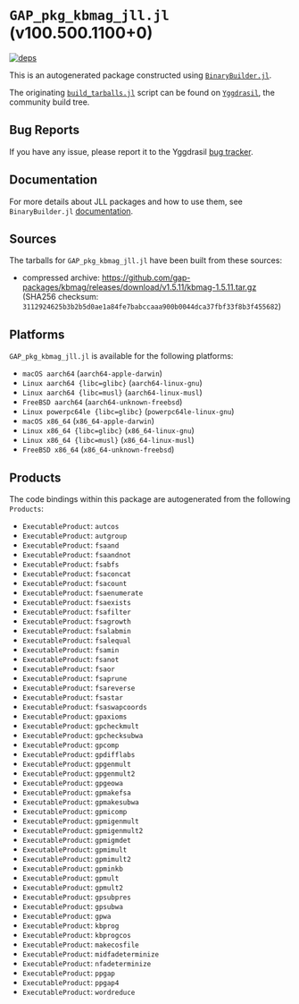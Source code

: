 # `GAP_pkg_kbmag_jll.jl` (v100.500.1100+0)

[![deps](https://juliahub.com/docs/GAP_pkg_kbmag_jll/deps.svg)](https://juliahub.com/ui/Packages/General/GAP_pkg_kbmag_jll/)

This is an autogenerated package constructed using [`BinaryBuilder.jl`](https://github.com/JuliaPackaging/BinaryBuilder.jl).

The originating [`build_tarballs.jl`](https://github.com/JuliaPackaging/Yggdrasil/blob/ad9aef330500d08fc2f3c2af2f79dbd2495597fe/G/GAP_pkg/GAP_pkg_kbmag/build_tarballs.jl) script can be found on [`Yggdrasil`](https://github.com/JuliaPackaging/Yggdrasil/), the community build tree.

## Bug Reports

If you have any issue, please report it to the Yggdrasil [bug tracker](https://github.com/JuliaPackaging/Yggdrasil/issues).

## Documentation

For more details about JLL packages and how to use them, see `BinaryBuilder.jl` [documentation](https://docs.binarybuilder.org/stable/jll/).

## Sources

The tarballs for `GAP_pkg_kbmag_jll.jl` have been built from these sources:

* compressed archive: https://github.com/gap-packages/kbmag/releases/download/v1.5.11/kbmag-1.5.11.tar.gz (SHA256 checksum: `3112924625b3b2b5d0ae1a84fe7babccaaa900b0044dca37fbf33f8b3f455682`)

## Platforms

`GAP_pkg_kbmag_jll.jl` is available for the following platforms:

* `macOS aarch64` (`aarch64-apple-darwin`)
* `Linux aarch64 {libc=glibc}` (`aarch64-linux-gnu`)
* `Linux aarch64 {libc=musl}` (`aarch64-linux-musl`)
* `FreeBSD aarch64` (`aarch64-unknown-freebsd`)
* `Linux powerpc64le {libc=glibc}` (`powerpc64le-linux-gnu`)
* `macOS x86_64` (`x86_64-apple-darwin`)
* `Linux x86_64 {libc=glibc}` (`x86_64-linux-gnu`)
* `Linux x86_64 {libc=musl}` (`x86_64-linux-musl`)
* `FreeBSD x86_64` (`x86_64-unknown-freebsd`)

## Products

The code bindings within this package are autogenerated from the following `Products`:

* `ExecutableProduct`: `autcos`
* `ExecutableProduct`: `autgroup`
* `ExecutableProduct`: `fsaand`
* `ExecutableProduct`: `fsaandnot`
* `ExecutableProduct`: `fsabfs`
* `ExecutableProduct`: `fsaconcat`
* `ExecutableProduct`: `fsacount`
* `ExecutableProduct`: `fsaenumerate`
* `ExecutableProduct`: `fsaexists`
* `ExecutableProduct`: `fsafilter`
* `ExecutableProduct`: `fsagrowth`
* `ExecutableProduct`: `fsalabmin`
* `ExecutableProduct`: `fsalequal`
* `ExecutableProduct`: `fsamin`
* `ExecutableProduct`: `fsanot`
* `ExecutableProduct`: `fsaor`
* `ExecutableProduct`: `fsaprune`
* `ExecutableProduct`: `fsareverse`
* `ExecutableProduct`: `fsastar`
* `ExecutableProduct`: `fsaswapcoords`
* `ExecutableProduct`: `gpaxioms`
* `ExecutableProduct`: `gpcheckmult`
* `ExecutableProduct`: `gpchecksubwa`
* `ExecutableProduct`: `gpcomp`
* `ExecutableProduct`: `gpdifflabs`
* `ExecutableProduct`: `gpgenmult`
* `ExecutableProduct`: `gpgenmult2`
* `ExecutableProduct`: `gpgeowa`
* `ExecutableProduct`: `gpmakefsa`
* `ExecutableProduct`: `gpmakesubwa`
* `ExecutableProduct`: `gpmicomp`
* `ExecutableProduct`: `gpmigenmult`
* `ExecutableProduct`: `gpmigenmult2`
* `ExecutableProduct`: `gpmigmdet`
* `ExecutableProduct`: `gpmimult`
* `ExecutableProduct`: `gpmimult2`
* `ExecutableProduct`: `gpminkb`
* `ExecutableProduct`: `gpmult`
* `ExecutableProduct`: `gpmult2`
* `ExecutableProduct`: `gpsubpres`
* `ExecutableProduct`: `gpsubwa`
* `ExecutableProduct`: `gpwa`
* `ExecutableProduct`: `kbprog`
* `ExecutableProduct`: `kbprogcos`
* `ExecutableProduct`: `makecosfile`
* `ExecutableProduct`: `midfadeterminize`
* `ExecutableProduct`: `nfadeterminize`
* `ExecutableProduct`: `ppgap`
* `ExecutableProduct`: `ppgap4`
* `ExecutableProduct`: `wordreduce`
